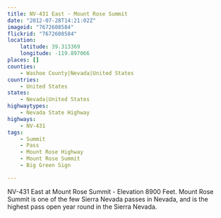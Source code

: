```yaml
---
title: NV-431 East - Mount Rose Summit
date: "2012-07-28T14:21:02Z"
imageid: "7672608584"
flickrid: "7672608584"
location:
    latitude: 39.313369
    longitude: -119.897066
places: []
counties:
    - Washoe County|Nevada|United States
countries:
    - United States
states:
    - Nevada|United States
highwaytypes:
    - Nevada State Highway
highways:
    - NV-431
tags:
    - Summit
    - Pass
    - Mount Rose Highway
    - Mount Rose Summit
    - Big Green Sign

---
```

NV-431 East at Mount Rose Summit - Elevation 8900 Feet.  Mount Rose Summit is one of the few Sierra Nevada passes in Nevada, and is the highest pass open year round in the Sierra Nevada.